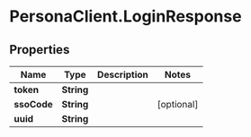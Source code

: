# PersonaClient.LoginResponse

## Properties
Name | Type | Description | Notes
------------ | ------------- | ------------- | -------------
**token** | **String** |  | 
**ssoCode** | **String** |  | [optional] 
**uuid** | **String** |  | 


